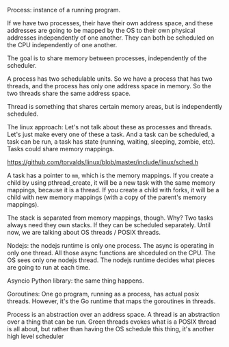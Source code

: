 Process: instance of a running program.

If we have two processes, their have their own address space, and these addresses are going to be mapped by the OS to their own physical addresses independently of one another. They can both be scheduled on the CPU independently of one another. 

The goal is to share memory between processes, independently of the scheduler. 

A process has two schedulable units. So we have a process that has two threads, and the process has only one address space in memory. So the two threads share the same address space.

Thread is something that shares certain memory areas, but is independently scheduled. 

The linux approach: Let's not talk about these as processes and threads. Let's just make every one of these a task. And a task can be scheduled, a task can be run, a task has state (running, waiting, sleeping, zombie, etc). Tasks could share memory mappings. 

https://github.com/torvalds/linux/blob/master/include/linux/sched.h

A task has a pointer to `mm`, which is the memory mappings. If you create a child by using pthread_create, it will be a new task with the same memory mappings, because it is a thread. If you create a child with forks, it will be a child with new memory mappings (with a copy of the parent's memory mappings). 

The stack is separated from memory mappings, though. Why?  Two tasks always need they own stacks. If they can be scheduled separately. Until now, we are talking about OS threads / POSIX threads. 

Nodejs: the nodejs runtime is only one process. The async is operating in only one thread. All those async functions are shceduled on the CPU. The OS sees only one nodejs thread. The nodejs runtime decides what pieces are going to run at each time.

Asyncio Python library: the same thing happens.

Goroutines: One go program, running as a process, has actual posix threads. However, it's the Go runtime that maps the goroutines in threads.

Process is an abstraction over an address space. A thread is an abstraction over a thing that can be run. Green threads evokes what is a POSIX thread is all about, but rather than having the OS schedule this thing, it's another high level scheduler 

